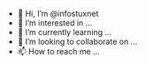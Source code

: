 - 👋 Hi, I’m @infostuxnet
- 👀 I’m interested in ...
- 🌱 I’m currently learning ...
- 💞️ I’m looking to collaborate on ...
- 📫 How to reach me ...

<!---
infostuxnet/infostuxnet is a ✨ special ✨ repository because its `README.md` (this file) appears on your GitHub profile.
You can click the Preview link to take a look at your changes.
--->
